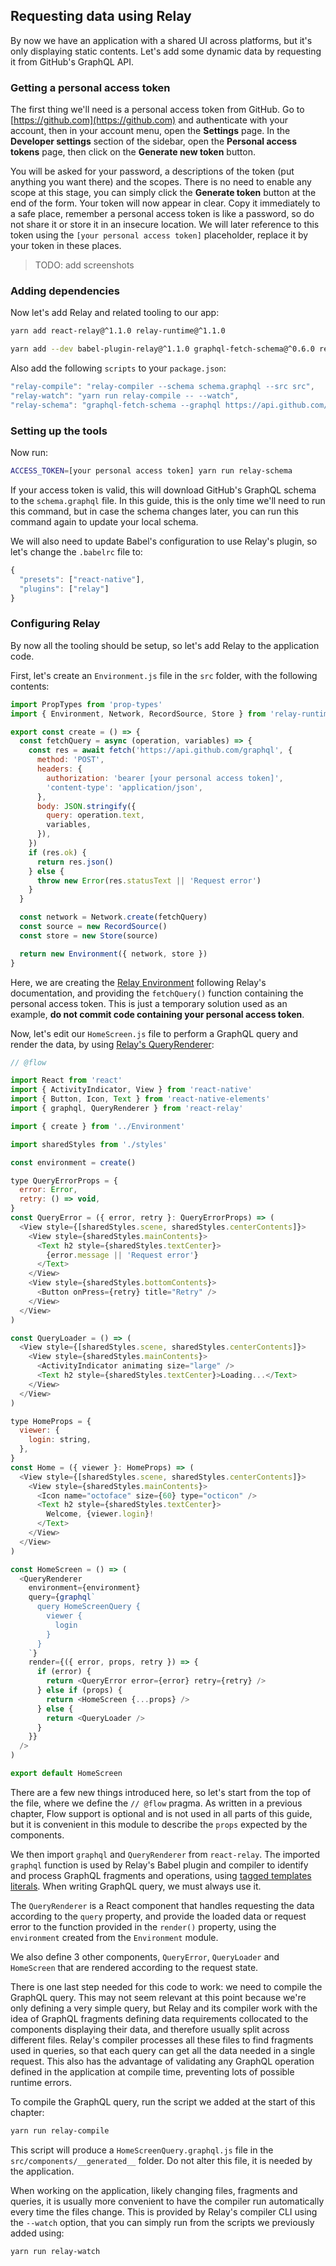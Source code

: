 ## Requesting data using Relay

By now we have an application with a shared UI across platforms, but it's only displaying static contents. Let's add some dynamic data by requesting it from GitHub's GraphQL API.

### Getting a personal access token

The first thing we'll need is a personal access token from GitHub. Go to [https://github.com](https://github.com) and authenticate with your account, then in your account menu, open the **Settings** page. In the **Developer settings** section of the sidebar, open the **Personal access tokens** page, then click on the **Generate new token** button.

You will be asked for your password, a descriptions of the token \(put anything you want there\) and the scopes. There is no need to enable any scope at this stage, you can simply click the **Generate token** button at the end of the form. Your token will now appear in clear. Copy it immediately to a safe place, remember a personal access token is like a password, so do not share it or store it in an insecure location. We will later reference to this token using the `[your personal access token]` placeholder, replace it by your token in these places.

> TODO: add screenshots

### Adding dependencies

Now let's add Relay and related tooling to our app:

```bash
yarn add react-relay@^1.1.0 relay-runtime@^1.1.0
```

```bash
yarn add --dev babel-plugin-relay@^1.1.0 graphql-fetch-schema@^0.6.0 relay-compiler@^1.1.0
```

Also add the following `scripts` to your `package.json`:

```js
"relay-compile": "relay-compiler --schema schema.graphql --src src",
"relay-watch": "yarn run relay-compile -- --watch",
"relay-schema": "graphql-fetch-schema --graphql https://api.github.com/graphql?access_token=$ACCESS_TOKEN",
```

### Setting up the tools

Now run:

```bash
ACCESS_TOKEN=[your personal access token] yarn run relay-schema
```

If your access token is valid, this will download GitHub's GraphQL schema to the `schema.graphql` file. In this guide, this is the only time we'll need to run this command, but in case the schema changes later, you can run this command again to update your local schema.

We will also need to update Babel's configuration to use Relay's plugin, so let's change the `.babelrc` file to:

```js
{
  "presets": ["react-native"],
  "plugins": ["relay"]
}
```

### Configuring Relay

By now all the tooling should be setup, so let's add Relay to the application code.

First, let's create an `Environment.js` file in the `src` folder, with the following contents:

```js
import PropTypes from 'prop-types'
import { Environment, Network, RecordSource, Store } from 'relay-runtime'

export const create = () => {
  const fetchQuery = async (operation, variables) => {
    const res = await fetch('https://api.github.com/graphql', {
      method: 'POST',
      headers: {
        authorization: 'bearer [your personal access token]',
        'content-type': 'application/json',
      },
      body: JSON.stringify({
        query: operation.text,
        variables,
      }),
    })
    if (res.ok) {
      return res.json()
    } else {
      throw new Error(res.statusText || 'Request error')
    }
  }

  const network = Network.create(fetchQuery)
  const source = new RecordSource()
  const store = new Store(source)

  return new Environment({ network, store })
}
```

Here, we are creating the [Relay Environment](https://facebook.github.io/relay/docs/relay-environment.html) following Relay's documentation, and providing the `fetchQuery()` function containing the personal access token. This is just a temporary solution used as an example, **do not commit code containing your personal access token**.

Now, let's edit our `HomeScreen.js` file to perform a GraphQL query and render the data, by using [Relay's QueryRenderer](https://facebook.github.io/relay/docs/query-renderer.html):

```js
// @flow

import React from 'react'
import { ActivityIndicator, View } from 'react-native'
import { Button, Icon, Text } from 'react-native-elements'
import { graphql, QueryRenderer } from 'react-relay'

import { create } from '../Environment'

import sharedStyles from './styles'

const environment = create()

type QueryErrorProps = {
  error: Error,
  retry: () => void,
}
const QueryError = ({ error, retry }: QueryErrorProps) => (
  <View style={[sharedStyles.scene, sharedStyles.centerContents]}>
    <View style={sharedStyles.mainContents}>
      <Text h2 style={sharedStyles.textCenter}>
        {error.message || 'Request error'}
      </Text>
    </View>
    <View style={sharedStyles.bottomContents}>
      <Button onPress={retry} title="Retry" />
    </View>
  </View>
)

const QueryLoader = () => (
  <View style={[sharedStyles.scene, sharedStyles.centerContents]}>
    <View style={sharedStyles.mainContents}>
      <ActivityIndicator animating size="large" />
      <Text h2 style={sharedStyles.textCenter}>Loading...</Text>
    </View>
  </View>
)

type HomeProps = {
  viewer: {
    login: string,
  },
}
const Home = ({ viewer }: HomeProps) => (
  <View style={[sharedStyles.scene, sharedStyles.centerContents]}>
    <View style={sharedStyles.mainContents}>
      <Icon name="octoface" size={60} type="octicon" />
      <Text h2 style={sharedStyles.textCenter}>
        Welcome, {viewer.login}!
      </Text>
    </View>
  </View>
)

const HomeScreen = () => (
  <QueryRenderer
    environment={environment}
    query={graphql`
      query HomeScreenQuery {
        viewer {
          login
        }
      }
    `}
    render={({ error, props, retry }) => {
      if (error) {
        return <QueryError error={error} retry={retry} />
      } else if (props) {
        return <HomeScreen {...props} />
      } else {
        return <QueryLoader />
      }
    }}
  />
)

export default HomeScreen
```

There are a few new things introduced here, so let's start from the top of the file, where we define the `// @flow` pragma. As written in a previous chapter, Flow support is optional and is not used in all parts of this guide, but it is convenient in this module to describe the `props` expected by the components.

We then import `graphql` and `QueryRenderer` from `react-relay`. The imported `graphql` function is used by Relay's Babel plugin and compiler to identify and process GraphQL fragments and operations, using [tagged templates literals](https://developer.mozilla.org/en-US/docs/Web/JavaScript/Reference/Template_literals#Tagged_template_literals). When writing GraphQL query, we must always use it.

The `QueryRenderer` is a React component that handles requesting the data according to the `query` property, and provide the loaded data or request error to the function provided in the `render()` property, using the `environment` created from the `Environment` module.

We also define 3 other components, `QueryError`, `QueryLoader` and `HomeScreen` that are rendered according to the request state.

There is one last step needed for this code to work: we need to compile the GraphQL query. This may not seem relevant at this point because we're only defining a very simple query, but Relay and its compiler work with the idea of GraphQL fragments defining data requirements collocated to the components displaying their data, and therefore usually split across different files. Relay's compiler processes all these files to find fragments used in queries, so that each query can get all the data needed in a single request. This also has the advantage of validating any GraphQL operation defined in the application at compile time, preventing lots of possible runtime errors.

To compile the GraphQL query, run the script we added at the start of this chapter:

```bash
yarn run relay-compile
```

This script will produce a `HomeScreenQuery.graphql.js` file in the `src/components/__generated__` folder. Do not alter this file, it is needed by the application.

When working on the application, likely changing files, fragments and queries, it is usually more convenient to have the compiler run automatically every time the files change. This is provided by Relay's compiler CLI using the `--watch` option, that you can simply run from the scripts we previously added using:

```bash
yarn run relay-watch
```



